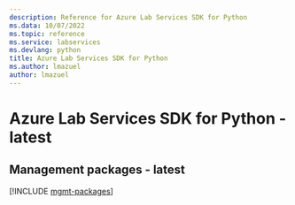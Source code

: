```yaml
---
description: Reference for Azure Lab Services SDK for Python
ms.data: 10/07/2022
ms.topic: reference
ms.service: labservices
ms.devlang: python
title: Azure Lab Services SDK for Python
ms.author: lmazuel
author: lmazuel
---
```

# Azure Lab Services SDK for Python - latest

## Management packages - latest
[!INCLUDE [mgmt-packages](lab-services-mgmt-index.md)]